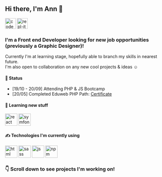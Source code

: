 ## Hi there, I'm Ann 👋
[<img src=https://cdn.jsdelivr.net/npm/simple-icons@3.0.1/icons/codepen.svg height="35" width="35" alt="codepen icon">](https://codepen.io/merkund)
[<img src=https://cdn.jsdelivr.net/npm/simple-icons@3.0.1/icons/repl-dot-it.svg height="35" width="35" alt="repl-it icon">](https://repl.it/@anndev)

### I'm a Front end Developer looking for new job opportunities (previously a Graphic Designer)!
Currently I'm at learning stage, hopefully able to branch my skills in nearest future. <br />
I'm also open to collaboration on any new cool projects & ideas ☺️

#### 🚀 Status
* [19/10 - 20/09] Attending PHP & JS Bootcamp
* [20/05] Completed Eduweb PHP Path: [Certificate](https://eduweb.pl/profil/97484/certyfikaty/efb8-e5c6-b745-41a7/php?utm_content=reminder&utm_campaign=website&utm_source=Newsletter%20eduweb.pl&utm_term=allusers&utm_medium=email)

#### 🌱  Learning new stuff
<p>
  <img src=https://devicons.github.io/devicon/devicon.git/icons/react/react-original-wordmark.svg alt=react width="40" height="40"/>
  <img src=https://devicons.github.io/devicon/devicon.git/icons/symfony/symfony-original-wordmark.svg alt=symfony width="40" height="40"/>
</p>

#### ✍️ Technologies I'm currently using
<p>
  <img src=https://devicons.github.io/devicon/devicon.git/icons/html5/html5-original-wordmark.svg alt=html width="40" height="40"/>
  <img src=https://devicons.github.io/devicon/devicon.git/icons/sass/sass-original.svg alt=sass width="40" height="40"/>
  <img src=https://devicons.github.io/devicon/devicon.git/icons/javascript/javascript-original.svg alt=js width="40" height="40"/>
  <img src=https://devicons.github.io/devicon/devicon.git/icons/npm/npm-original-wordmark.svg alt=npm width="40" height="40"/>
</p>

### 👇 Scroll down to see projects I'm working on! 
